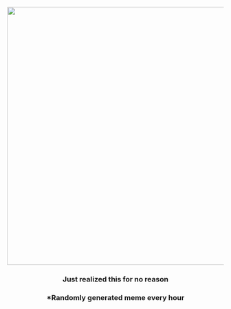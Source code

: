 <p align="center">
        <img src="https://i.redd.it/h7egikxsljw91.jpg" width="600" height="600">
        </p>
        <h3 align="center">Just realized this for no reason</h3>
        <h3 align="center">*Randomly generated meme every hour</h3>
    
